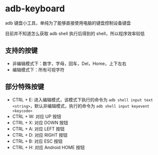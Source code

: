 # adb-keyboard

adb 键盘小工具，单纯为了能够直接使用电脑的键盘控制设备键盘

目前并不知道怎么获取 adb shell 执行后得到的 shell，所以程序效率较低

## 支持的按键
* 非编辑模式下：数字，字母，回车，Del，Home，上下左右
* 编辑模式下：所有可视字符

## 部分特殊按键

* CTRL + E: 进入编辑模式，该模式下执行的命令为 `adb shell input text <string>`，默认非编辑模式，执行的命令为 `adb shell input keyevent <keycode>`
* CTRL + W: 对应 UP 按钮
* CTRL + X: 对应 DOWN 按钮
* CTRL + A: 对应 LEFT 按钮
* CTRL + D: 对应 RIGHT 按钮
* CTRL + B: 对应 ESC 按钮
* CTRL + H: 对应 Android HOME 按钮